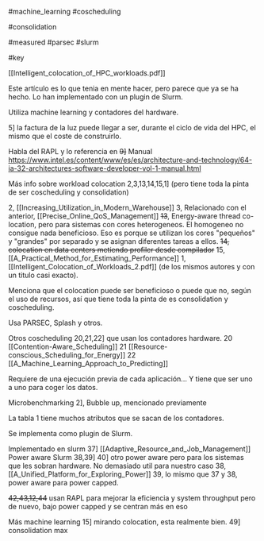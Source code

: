#machine_learning 
#coscheduling 

#consolidation  

#measured 
#parsec 
#slurm

#key 


[[Intelligent_colocation_of_HPC_workloads.pdf]]


Este artículo es lo que tenia en mente hacer, pero parece que ya se ha hecho. Lo han implementado con un plugin de Slurm.

Utiliza machine learning y contadores del hardware.

5] la factura de la luz puede llegar a ser, durante el ciclo de vida del HPC, el mismo que el coste de construirlo.

Habla del RAPL y lo referencia en ~~9]~~ Manual https://www.intel.es/content/www/es/es/architecture-and-technology/64-ia-32-architectures-software-developer-vol-1-manual.html


Más info sobre workload colocation 2,3,13,14,15,1] (pero tiene toda la pinta de ser coscheduling y consolidation)

2, [[Increasing_Utilization_in_Modern_Warehouse]]
3, Relacionado con el anterior, [[Precise_Online_QoS_Management]]
~~13~~, Energy-aware thread co-location, pero para sistemas con cores heterogeneos. El homogeneo no consigue nada beneficioso. Eso es porque se utilizan los cores "pequeños" y "grandes" por separado y se asignan diferentes tareas a ellos.
~~14, colocation en data centers metiendo profiler desde compilador~~
15, [[A_Practical_Method_for_Estimating_Performance]]
1, [[Intelligent_Colocation_of_Workloads_2.pdf]] (de los mismos autores y con un titulo casi exacto).




Menciona que el colocation puede ser beneficioso o puede que no, según el uso de recursos, así que tiene toda la pinta de es consolidation y coscheduling.

Usa PARSEC, Splash y otros.



Otros coscheduling 20,21,22] que usan los contadores hardware.
20 [[Contention-Aware_Scheduling]]
21 [[Resource-conscious_Scheduling_for_Energy]]
22 [[A_Machine_Learning_Approach_to_Predicting]]

Requiere de una ejecución previa de cada aplicación... Y tiene que ser uno a uno para coger los datos.

Microbenchmarking 2], Bubble up, mencionado previamente

La tabla 1 tiene muchos atributos que se sacan de los contadores.

Se implementa como plugin de Slurm.

Implementado en slurm 37] [[Adaptive_Resource_and_Job_Management]]
Power aware Slurm 38,39]
40] otro power aware pero para los sistemas que les sobran hardware. No demasiado util para nuestro caso
38, [[A_Unified_Platform_for_Exploring_Power]]
39, lo mismo que 37 y 38, power aware para power capped.

~~42,43,12,44~~ usan RAPL para mejorar la eficiencia y system throughput pero de nuevo, bajo power capped y se centran más en eso



Más machine learning 15] mirando colocation, esta realmente bien.
49] consolidation max

